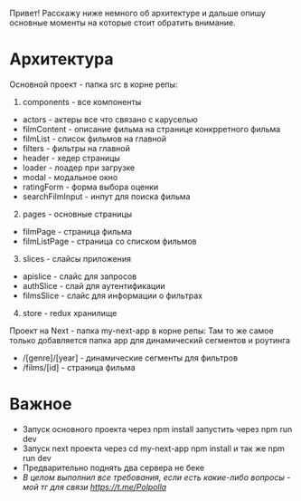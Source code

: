 Привет! Расскажу ниже немного об архитектуре и дальше опишу основные моменты на которые стоит обратить внимание.

# Архитектура

Основной проект - папка src в корне репы:
1. components - все компоненты
 - actors - актеры все что связано с каруселью
 - filmContent - описание фильма на странице конкрретного фильма
 - filmList - список фильмов на главной
 - filters - фильтры на главной
 - header - хедер страницы
 - loader - лоадер при загрузке
 - modal - модальное окно
 - ratingForm - форма выбора оценки
 - searchFilmInput - инпут для поиска фильма
2. pages - основные страницы
- filmPage - страница фильма
- filmListPage - страница со списком фильмов
3. slices - слайсы приложения
  - apislice - слайс для запросов
  - authSlice - слай для аутентификации
  - filmsSlice - слайс для информации о фильтрах
4. store - redux хранилище

Проект на Next - папка my-next-app в корне репы:
Там то же самое только добавляется папка app для динамический сегментов и роутинга
- /[genre]/[year] - динамические сегменты для фильтров
- /films/[id] - страница фильма

# Важное
- Запуск основного проекта через npm install запустить через npm run dev
- Запуск next проекта через cd my-next-app npm install и так же npm run dev
- Предварительно поднять два сервера не беке
- *В целом выполнил все требования, если есть какие-либо вопросы - мой тг для связи https://t.me/Polpolla*
